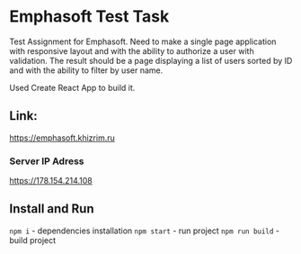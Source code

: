 # Emphasoft Test Task

Test Assignment for Emphasoft.
Need to make a single page application with responsive layout and with the ability to authorize a user with validation. The result should be a page displaying a list of users sorted by ID and with the ability to filter by user name.

Used Create React App to build it.

## Link:
https://emphasoft.khizrim.ru

### Server IP Adress
https://178.154.214.108

## Install and Run
`npm i` - dependencies installation
`npm start` - run project
`npm run build` - build project
